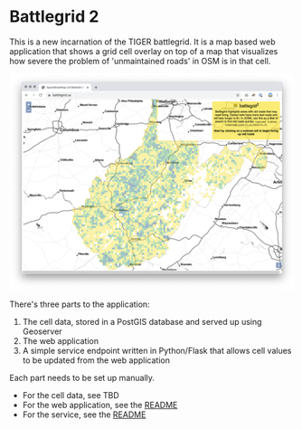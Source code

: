 # Battlegrid 2

This is a new incarnation of the TIGER battlegrid. It is a map based web application that shows a grid cell overlay on top of a map that visualizes how severe the problem of 'unmaintained roads' in OSM is in that cell.

![screenshot](images/battlegrid-application-screenshot.png)

There's three parts to the application:

1. The cell data, stored in a PostGIS database and served up using Geoserver
2. The web application
3. A simple service endpoint written in Python/Flask that allows cell values to be updated from the web application

Each part needs to be set up manually.

* For the cell data, see TBD
* For the web application, see the [README](battlegrid2-web/README.md)
* For the service, see the [README](battlegrid2-flask/README.md)
